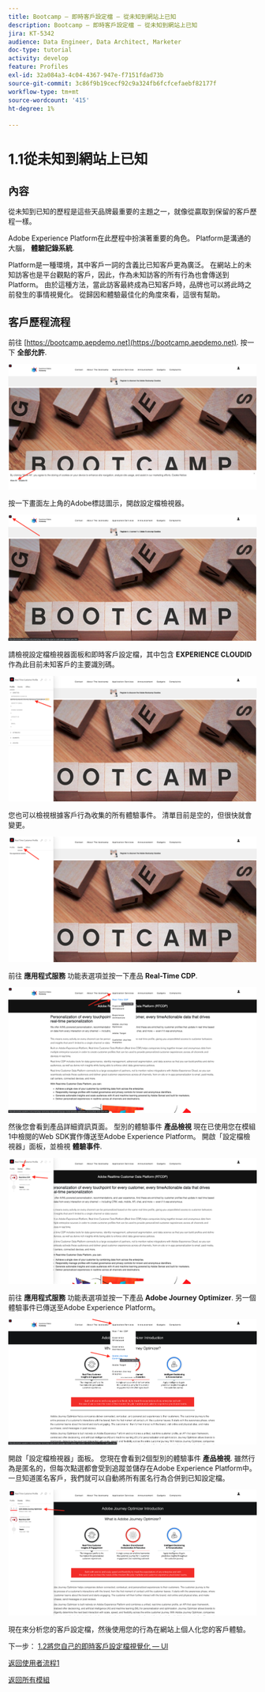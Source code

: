 ```yaml
---
title: Bootcamp — 即時客戶設定檔 — 從未知到網站上已知
description: Bootcamp — 即時客戶設定檔 — 從未知到網站上已知
jira: KT-5342
audience: Data Engineer, Data Architect, Marketer
doc-type: tutorial
activity: develop
feature: Profiles
exl-id: 32a084a3-4c04-4367-947e-f7151fdad73b
source-git-commit: 3c86f9b19cecf92c9a324fb6fcfcefaebf82177f
workflow-type: tm+mt
source-wordcount: '415'
ht-degree: 1%

---
```


# 1.1從未知到網站上已知

## 內容

從未知到已知的歷程是這些天品牌最重要的主題之一，就像從贏取到保留的客戶歷程一樣。

Adobe Experience Platform在此歷程中扮演著重要的角色。 Platform是溝通的大腦， **體驗記錄系統**.

Platform是一種環境，其中客戶一詞的含義比已知客戶更為廣泛。 在網站上的未知訪客也是平台觀點的客戶，因此，作為未知訪客的所有行為也會傳送到Platform。 由於這種方法，當此訪客最終成為已知客戶時，品牌也可以將此時之前發生的事情視覺化。 從歸因和體驗最佳化的角度來看，這很有幫助。

## 客戶歷程流程

前往 [https://bootcamp.aepdemo.net](https://bootcamp.aepdemo.net). 按一下 **全部允許**.

![DSN](./images/web8.png)

按一下畫面左上角的Adobe標誌圖示，開啟設定檔檢視器。

![示範](./images/pv1.png)

請檢視設定檔檢視器面板和即時客戶設定檔，其中包含 **EXPERIENCE CLOUDID** 作為此目前未知客戶的主要識別碼。

![示範](./images/pv2.png)

您也可以檢視根據客戶行為收集的所有體驗事件。 清單目前是空的，但很快就會變更。

![示範](./images/pv3.png)

前往 **應用程式服務** 功能表選項並按一下產品 **Real-Time CDP**.

![示範](./images/pv4.png)

然後您會看到產品詳細資訊頁面。 型別的體驗事件 **產品檢視** 現在已使用您在模組1中檢閱的Web SDK實作傳送至Adobe Experience Platform。 開啟「設定檔檢視器」面板，並檢視 **體驗事件**.

![示範](./images/pv5.png)

前往 **應用程式服務** 功能表選項並按一下產品 **Adobe Journey Optimizer**. 另一個體驗事件已傳送至Adobe Experience Platform。

![示範](./images/pv7.png)

開啟「設定檔檢視器」面板。 您現在會看到2個型別的體驗事件 **產品檢視**. 雖然行為是匿名的，但每次點選都會受到追蹤並儲存在Adobe Experience Platform中。 一旦知道匿名客戶，我們就可以自動將所有匿名行為合併到已知設定檔。

![示範](./images/pv8.png)

現在來分析您的客戶設定檔，然後使用您的行為在網站上個人化您的客戶體驗。

下一步： [1.2將您自己的即時客戶設定檔視覺化 — UI](./ex2.md)

[返回使用者流程1](./uc1.md)

[返回所有模組](../../overview.md)
